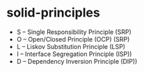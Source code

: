 # solid-principles
<ul>
 <li> S – Single Responsibility Principle (SRP)</li>
 <li> O – Open/Closed Principle (OCP) (SRP)</li>
 <li> L – Liskov Substitution Principle (LSP)</li>
 <li> I – Interface Segregation Principle (ISP))</li>
 <li> D – Dependency Inversion Principle (DIP))</li>

</ul>
